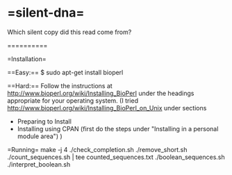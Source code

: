 =silent-dna=
==========

Which silent copy did this read come from?

==========

=Installation=

==Easy:==
$ sudo apt-get install bioperl

==Hard:==
Follow the instructions at 
http://www.bioperl.org/wiki/Installing_BioPerl
under the headings appropriate for your operating system.
(I tried http://www.bioperl.org/wiki/Installing_BioPerl_on_Unix under sections
 - Preparing to Install
 - Installing using CPAN (first do the steps under "Installing in a personal module area")
)

=Running=
make -j 4
./check_completion.sh
./remove_short.sh
./count_sequences.sh | tee counted_sequences.txt
./boolean_sequences.sh
./interpret_boolean.sh